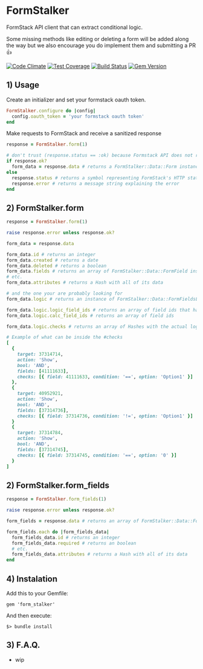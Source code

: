 # FormStalker
FormStack API client that can extract conditional logic.

Some missing methods like editing or deleting a form will be added along the way but we also encourage you do implement them and submitting a PR :thumbsup:

[![Code Climate](https://codeclimate.com/github/Streetbees/form-stalker/badges/gpa.svg)](https://codeclimate.com/github/Streetbees/form-stalker)
[![Test Coverage](https://codeclimate.com/github/Streetbees/form-stalker/badges/coverage.svg)](https://codeclimate.com/github/Streetbees/form-stalker/coverage)
[![Build Status](https://travis-ci.org/Streetbees/form-stalker.svg?branch=master)](https://travis-ci.org/Streetbees/form-stalker)
[![Gem Version](https://badge.fury.io/rb/form_stalker.svg)](https://badge.fury.io/rb/form_stalker)

## 1) Usage
Create an initializer and set your formstack oauth token.
```ruby
FormStalker.configure do |config|
  config.oauth_token = 'your formstack oauth token'
end
```

Make requests to FormStack and receive a sanitized response
```ruby
response = FormStalker.form(1)

# don't trust (response.status == :ok) because Formstack API does not respect the HTTP status codes
if response.ok?
  form_data = response.data # returns a FormStalker::Data::Form instance
else
  response.status # returns a symbol representing FormStack's HTTP status
  response.error # returns a message string explaining the error
end
```

## 2) FormStalker.form
```ruby
response = FormStalker.form(1)

raise response.error unless response.ok?

form_data = response.data

form_data.id # returns an integer
form_data.created # returns a date
form_data.deleted # returns a boolean
form_data.fields # returns an array of FormStalker::Data::FormField instances
# etc.
form_data.attributes # returns a Hash with all of its data

# and the one your are probably looking for
form_data.logic # returns an instance of FormStalker::Data::FormFieldsLogic

form_data.logic.logic_field_ids # returns an array of field ids that have logic
form_data.logic.calc_field_ids # returns an array of field ids

form_data.logic.checks # returns an array of Hashes with the actual logic

# Example of what can be inside the #checks
[
  {
    target: 37314714,
    action: 'Show',
    bool: 'AND',
    fields: [41111633],
    checks: [{ field: 41111633, condition: '==', option: 'Option1' }]
  },
  {
    target: 40952921,
    action: 'Show',
    bool: 'AND',
    fields: [37314736],
    checks: [{ field: 37314736, condition: '!=', option: 'Option1' }]
  }
  {
    target: 37314784,
    action: 'Show',
    bool: 'AND',
    fields: [37314745],
    checks: [{ field: 37314745, condition: '==', option: '0' }]
  }
]
```

## 2) FormStalker.form_fields
```ruby
response = FormStalker.form_fields(1)

raise response.error unless response.ok?

form_fields = response.data # returns an array of FormStalker::Data::FormField instances

form_fields.each do |form_fields_data|
  form_fields_data.id # returns an integer
  form_fields_data.required # returns an boolean
  # etc.
  form_fields_data.attributes # returns a Hash with all of its data
end
```

## 4) Instalation

Add this to your Gemfile:
```
gem 'form_stalker'
```

And then execute:

```
$> bundle install
```

## 3) F.A.Q.
- wip
